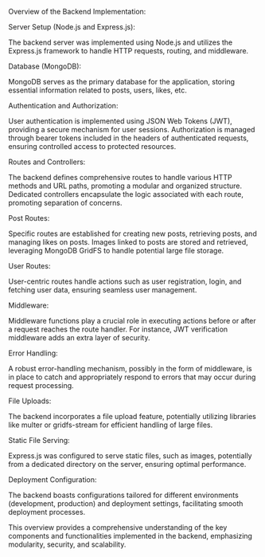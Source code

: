 Overview of the Backend Implementation:

Server Setup (Node.js and Express.js):

The backend server was implemented using Node.js and utilizes the Express.js framework to handle HTTP requests, routing, and middleware.

Database (MongoDB):

MongoDB serves as the primary database for the application, storing essential information related to posts, users, likes, etc.

Authentication and Authorization:

User authentication is implemented using JSON Web Tokens (JWT), providing a secure mechanism for user sessions.
Authorization is managed through bearer tokens included in the headers of authenticated requests, ensuring controlled access to protected resources.

Routes and Controllers:

The backend defines comprehensive routes to handle various HTTP methods and URL paths, promoting a modular and organized structure.
Dedicated controllers encapsulate the logic associated with each route, promoting separation of concerns.

Post Routes:

Specific routes are established for creating new posts, retrieving posts, and managing likes on posts.
Images linked to posts are stored and retrieved, leveraging MongoDB GridFS to handle potential large file storage.

User Routes:

User-centric routes handle actions such as user registration, login, and fetching user data, ensuring seamless user management.

Middleware:

Middleware functions play a crucial role in executing actions before or after a request reaches the route handler. For instance, JWT verification middleware adds an extra layer of security.

Error Handling:

A robust error-handling mechanism, possibly in the form of middleware, is in place to catch and appropriately respond to errors that may occur during request processing.

File Uploads:

The backend incorporates a file upload feature, potentially utilizing libraries like multer or gridfs-stream for efficient handling of large files.

Static File Serving:

Express.js was configured to serve static files, such as images, potentially from a dedicated directory on the server, ensuring optimal performance.

Deployment Configuration:

The backend boasts configurations tailored for different environments (development, production) and deployment settings, facilitating smooth deployment processes.

This overview provides a comprehensive understanding of the key components and functionalities implemented in the backend, emphasizing modularity, security, and scalability.
